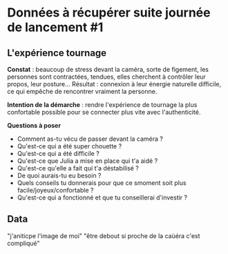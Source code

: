 # Données à récupérer suite journée de lancement #1

## L'expérience tournage 
**Constat** : beaucoup de stress devant la caméra, sorte de figement, les personnes sont contractées, tendues, elles cherchent à contrôler leur propos, leur posture... Résultat : connexion à leur énergie naturelle difficile, ce qui empêche de rencontrer vraiment la personne.

**Intention de la démarche** : rendre l'expérience de tournage la plus confortable possible pour se connecter plus vite avec l'authenticité.

**Questions à poser**
- Comment as-tu vécu de passer devant la caméra ? 
- Qu'est-ce qui a été super chouette ?
- Qu'est-ce qui a été difficile ?
- Qu'est-ce que Julia a mise en place qui t'a aidé ? 
- Qu'est-ce qu'elle a fait qui t'a déstabilisé ? 
- De quoi aurais-tu eu besoin ? 
- Quels conseils tu donnerais pour que ce smoment soit plus facile/joyeux/confortable ? 
- Qu'est-ce qui a fonctionné et que tu conseillerai d'investir ?

## Data
"j'aniticpe l'image de moi"
"être debout si proche de la caùéra c'est compliqué"
